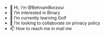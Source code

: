 - 👋 Hi, I’m @BehnamBorzoui
- 👀 I’m interested in Binary
- 🌱 I’m currently learning Golf
- 💞️ I’m looking to collaborate on privacy policy
- 📫 How to reach me in mail me

<!---
BehnamBorzoui/BehnamBorzoui is a ✨ special ✨ repository because its `README.md` (this file) appears on your GitHub profile.
You can click the Preview link to take a look at your changes.
--->
